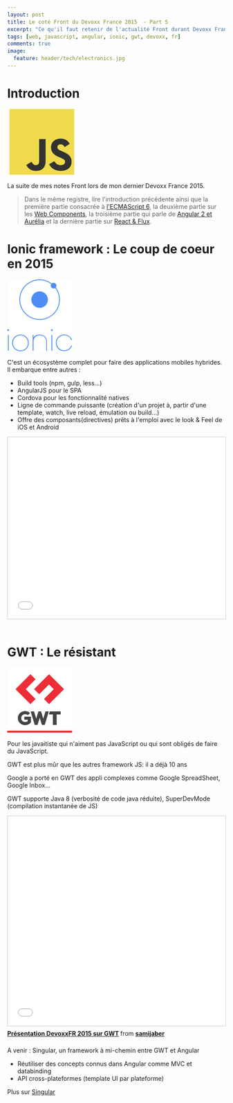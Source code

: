 ```yaml
---
layout: post
title: Le coté Front du Devoxx France 2015  - Part 5
excerpt: "Ce qu'il faut retenir de l'actualité Front durant Devoxx France 2015. Partie 4 : Le coup de coeur Ionic mais aussi le résistant GWT"
tags: [web, javascript, angular, ionic, gwt, devoxx, fr]
comments: true
image:
  feature: header/tech/electronics.jpg
---
```

# Introduction
<p class="image-pull-right">
<img src="/images/2015/js-logo.png" style="width: 150px; margin-left: 5px"/>
</p>


La suite de mes notes Front lors de mon dernier Devoxx France 2015.

> Dans le même registre, lire l'introduction précédente ainsi que la première partie consacrée à <a href="/le-cote-front-du-devoxx-france-2015-es6/">l'ECMAScript 6</a>,  la deuxième partie sur les <a href="/le-cote-front-du-devoxx-france-2015-wc/">Web Components</a>, la troisième partie qui parle de <a href="/le-cote-front-du-devoxx-france-2015-angular-aurelia/">Angular 2 et Aurélia</a> et la dernière partie sur <a href="/le-cote-front-du-devoxx-france-2015-react-flux/">React & Flux</a>.

<div style="clear: both"></div>

# Ionic framework : Le coup de coeur en 2015

<p class="image-pull-right">
<img src="/images/2015/ionic-logo.png" width="150" />
</p>

C'est un écosystème complet pour faire des applications mobiles hybrides.
Il embarque entre autres :

- Build tools (npm, gulp, less...)
- AngularJS pour le SPA
- Cordova pour les fonctionnalité natives
- Ligne de commande puissante (création d'un projet à, partir d'une template, watch, live reload, émulation ou build...)
- Offre des composants(directives) prêts à l'emploi avec le look & Feel de iOS et Android

<center>
<iframe src="//www.slideshare.net/slideshow/embed_code/key/9hgZapeu2pR0bM?startSlide=35" width="510" height="420" frameborder="0" marginwidth="0" marginheight="0" scrolling="no" style="border:1px solid #CCC; border-width:1px; max-width: 100%;" allowfullscreen></iframe>
</center>
<br />

<div style="clear: both"></div>

# GWT : Le résistant

<p class="image-pull-right">
<img src="/images/2015/gwt-logo.png" width="150" />
</p>

Pour les javaitiste qui n'aiment pas JavaScript ou qui sont obligés de faire du JavaScript.

GWT est plus mûr que les autres framework JS: il a déjà 10  ans

Google a porté en GWT des appli complexes comme Google SpreadSheet, Google Inbox...

GWT supporte Java 8 (verbosité de code java réduite), SuperDevMode (compilation instantanée de JS)

<iframe src="//www.slideshare.net/slideshow/embed_code/key/AJK3Kt3YHvMEdy" width="595" height="485" frameborder="0" marginwidth="0" marginheight="0" scrolling="no" style="border:1px solid #CCC; border-width:1px; margin-bottom:5px; max-width: 100%;" allowfullscreen> </iframe> <div style="margin-bottom:5px"> <strong> <a href="//www.slideshare.net/samijaber/devoxx-fr2015-gwt" title="Présentation DevoxxFR 2015 sur GWT" target="_blank">Présentation DevoxxFR 2015 sur GWT</a> </strong> from <strong><a href="//www.slideshare.net/samijaber" target="_blank">samijaber</a></strong> </div>

<br />
A venir : Singular, un framework à mi-chemin entre GWT et Angular

- Réutiliser des concepts connus dans Angular comme MVC et databinding
- API cross-plateformes (template UI par plateforme)

Plus sur <a href="http://www.daniel-kurka.de/talks/gwtcreate15/singular.pdf" target="_blank">Singular</a>
